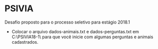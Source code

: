 # PSIVIA
Desafio proposto para o processo seletivo para estágio 2018.1

* Colocar o arquivo dados-animais.txt e dados-perguntas.txt em C:\PSIVIA18-1\ para que você inicie com algumas perguntas e animais cadastrados.

